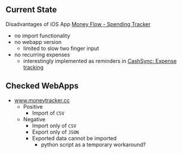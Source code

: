 ## Current State

Disadvantages of iOS App [Money Flow - Spending Tracker](https://apps.apple.com/us/app/money-flow-spending-tracker/id900890647)
- no import functionality
- no webapp version
    - limited to slow two finger input
- no recurring expenses
    - interestingly implemented as reminders in [CashSync: Expense tracking](https://apps.apple.com/us/app/cashsync-expense-tracking/id617849961)

## Checked WebApps

- www.moneytracker.cc
    - Positive
        - Import of `CSV`
    - Negative
        - Import only of `CSV`
        - Export only of `JSON`
        - Exported data cannot be imported
            - python script as a temporary workaround?
